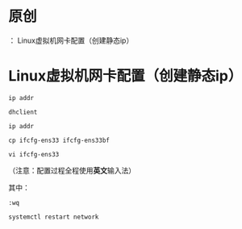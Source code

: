 # 原创
：  Linux虚拟机网卡配置（创建静态ip）

# Linux虚拟机网卡配置（创建静态ip）

```
ip addr
```

```
dhclient
```

```
ip addr
```

```
cp ifcfg-ens33 ifcfg-ens33bf
```

```
vi ifcfg-ens33
```

（注意：配置过程全程使用**英文**输入法）

其中：

```
:wq
```

```
systemctl restart network
```
